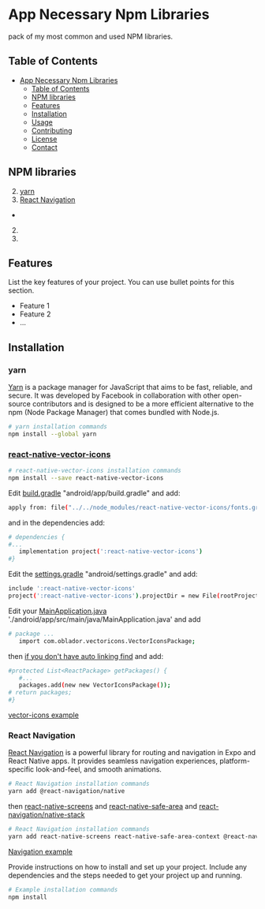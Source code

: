# App Necessary Npm Libraries

pack of my most common and used NPM libraries.

## Table of Contents

- [App Necessary Npm Libraries](#App-Necessary-Npm-Libraries)
  - [Table of Contents](#table-of-contents)
  - [NPM libraries](#NPM-libraries)
  - [Features](#features)
  - [Installation](#installation)
  - [Usage](#usage)
  - [Contributing](#contributing)
  - [License](#license)
  - [Contact](#contact)

## NPM libraries

2. [yarn](#yarn)
1. [React Navigation](#React_Navigation)
-
2.
3.

## Features

List the key features of your project. You can use bullet points for this section.

- Feature 1
- Feature 2
- ...

## Installation

### yarn
[Yarn](https://classic.yarnpkg.com/lang/en/docs/install/#windows-stable) is a package manager for JavaScript that aims to be fast, reliable, and secure. It was developed by Facebook in collaboration with other open-source contributors and is designed to be a more efficient alternative to the npm (Node Package Manager) that comes bundled with Node.js.

```bash
# yarn installation commands
npm install --global yarn
```
### [react-native-vector-icons](https://github.com/oblador/react-native-vector-icons)

```bash
# react-native-vector-icons installation commands
npm install --save react-native-vector-icons
```
Edit [build.gradle](./android/app/build.gradle) "android/app/build.gradle" and add:

```bash
apply from: file("../../node_modules/react-native-vector-icons/fonts.gradle")
```
and in the dependencies add:

```bash
# dependencies {
#...
   implementation project(':react-native-vector-icons')
#}
```

Edit the [settings.gradle](./android/settings.gradle) "android/settings.gradle" and add:

```bash
include ':react-native-vector-icons'
project(':react-native-vector-icons').projectDir = new File(rootProject.projectDir, '../node_modules/react-native-vector-icons/android')
```

Edit your [MainApplication.java](./android/app/src/main/java/) './android/app/src/main/java/MainApplication.java' and add 

```bash
# package ...
   import com.oblador.vectoricons.VectorIconsPackage;
```
then [if you don't have auto linking find]() <ReactPackage> and add: 
```bash
#protected List<ReactPackage> getPackages() {
   #...
   packages.add(new new VectorIconsPackage());
# return packages;
#}
```
[vector-icons example](./src/VectorIcons.js)

### React Navigation
[React Navigation](https://reactnavigation.org/) is a powerful library for routing and navigation in Expo and React Native apps. It provides seamless navigation experiences, platform-specific look-and-feel, and smooth animations.

```bash
# React Navigation installation commands
yarn add @react-navigation/native
```
then [react-native-screens](https://github.com/software-mansion/react-native-screens) and [react-native-safe-area](https://github.com/th3rdwave/react-native-safe-area-context) and [react-navigation/native-stack](https://github.com/react-navigation/react-navigation/tree/main/packages/native-stack)

```bash
# React Navigation installation commands
yarn add react-native-screens react-native-safe-area-context @react-navigation/native-stack
```
[Navigation example](./src/Navigation.js)





Provide instructions on how to install and set up your project. Include any dependencies and the steps needed to get your project up and running.

```bash
# Example installation commands
npm install
```